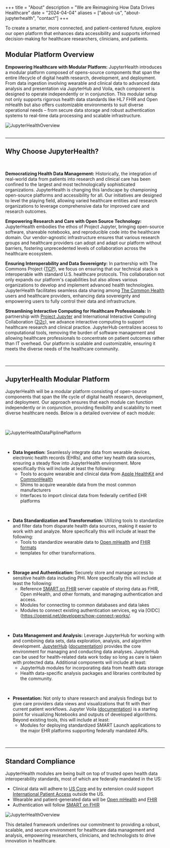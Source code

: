+++
title = "About"
description = "We are Reimagining How Data Drives Healthcare"
date = "2024-04-04"
aliases = ["about-us", "about-jupyterhealth", "contact"]
+++

<!-- <p style="text-align: center; font-weight: 500; font-size: 36px">We Are Reimagining How Data Drives Healthcare.</p>  -->


To create a smarter, more connected, and patient-centered future, explore our open platform that enhances data accessibility and supports informed decision-making for healthcare researchers, clinicians, and patients.

<!-- {{< adding-portfolio >}}
{{< profiles >}} -->


## **Modular Platform Overview**
**Empowering Healthcare with Modular Platform:**
JupyterHealth introduces a modular platform composed of opens-source components that span the entire lifecycle of digital health research, development, and deployment. From data ingestion involving wearable and clinical data to advanced data analysis and presentation via JupyterHub and Voila, each component is designed to operate independently or in conjunction. This modular setup not only supports rigorous health data standards like HL7 FHIR and Open mHealth but also offers customizable environments to suit diverse operational needs – from secure data storage and robust authentication systems to real-time data processing and scalable infrastructure.  

![JupyterHealthOverview](/images/JupyterHealthDiagram100.png)
<br>
<br>

---

## **Why Choose JupyterHealth?**
<br>

**Democratizing Health Data Management:** Historically, the integration of real-world data from patients into research and clinical care has been confined to the largest and most technologically sophisticated organizations. JupyterHealth is changing this landscape by championing open-source platforms and accessibility for all. Our initiatives are designed to level the playing field, allowing varied healthcare entities and research organizations to leverage comprehensive data for improved care and research outcomes.

**Empowering Research and Care with Open Source Technology:** JupyterHealth embodies the ethos of Project Jupyter, bringing open-source software, shareable notebooks, and reproducible code into the healthcare domain. Our vendor-agnostic infrastructure ensures that various research groups and healthcare providers can adopt and adapt our platform without barriers, fostering unprecedented levels of collaboration across the healthcare ecosystem.

**Ensuring Interoperability and Data Sovereignty:**
In partnership with The Commons Project ([TCP](https://www.thecommonsproject.org/)), we focus on ensuring that our technical stack is interoperable with standard U.S. healthcare protocols. This collaboration not only expands our platform's capabilities but also allows various organizations to develop and implement advanced health technologies. JupyterHealth facilitates seamless data sharing among [The Common Health](https://www.commonhealth.org/) users and healthcare providers, enhancing data sovereignty and empowering users to fully control their data and infrastructure.

**Streamlining Interactive Computing for Healthcare Professionals:**
In partnership with [Project Jupyter](https://jupyter.org/) and International Interactive Computing Collaboration ([2i2c](https://2i2c.org/)), we advance interactive computing to support healthcare research and clinical practice. JupyterHub centralizes access to computational tools, removing the burden of software management and allowing healthcare professionals to concentrate on patient outcomes rather than IT overhead. Our platform is scalable and customizable, ensuring it meets the diverse needs of the healthcare community.

<br>

---

## **JupyterHealth Modular Platform**
JupyterHealth will be a modular platform consisting of open-source components that span the life cycle of digital health research, development, and deployment. Our approach ensures that each module can function independently or in conjunction, providing flexibility and scalability to meet diverse healthcare needs.  Below is a detailed overview of each module:

<br>

![JupyterHealthDataPiplinePlatform](/images/JupyterHealthDataPlatform100.png)

<br>

* **Data Ingestion:** Seamlessly integrate data from wearable devices, electronic health records (EHRs), and other key health data sources, ensuring a steady flow into JupyterHealth environment. More specifically this will include at least the following:
	* Tools to acquire wearable and clinical data from [Apple HealthKit](https://developer.apple.com/documentation/healthkit) and [CommonHealth](https://www.commonhealth.org/developers)
	* Shims to acquire wearable data from the most common manufacturers
	* Interfaces to import clinical data from federally certified EHR platforms 

<br>

* **Data Standardization and Transformation:** Utilizing tools to standardize and filter data from disparate health data sources, making it easier to work with and analyze. More specifically this will include at least the following: 
	* Tools to standardize wearable data to [Open mHealth](https://www.openmhealth.org/documentation/#/overview/get-started) and [FHIR formats](https://build.fhir.org/ig/HL7/cimi-vital-signs/)
	* templates for other transformations.

<br>

* **Storage and Authentication:** Securely store and manage access to sensitive health data including PHI. More specifically this will include at least the following:
	* Reference [SMART on FHIR](https://docs.smarthealthit.org) server capable of storing data as FHIR, Open mHealth, and other formats, and managing authentication and access.
	* Modules for connecting to common databases and data lakes
	* Modules to connect existing authentication services, eg via [OIDC](https://openid.net/developers/how-connect-works/.

<br> 

* **Data Management and Analysis:** Leverage JupyterHub for working with and combining data sets, data exploration, analysis, and algorithm development. [JupyterHub](https://jupyter.org/hub) ([documentation](https://jupyterhub.readthedocs.io/en/latest/)) provides the core environment for managing and conducting data analyses. JupyterHub can be used for health-related data work today so long as care is taken with protected data. Additional components will include at least:
	* JupyterHub modules for incorporating data from health data storage
	* Health data-specific analysis packages and libraries contributed by the community.

<br> 

* **Presentation:** Not only to share research and analysis findings but to give care providers data views and visualizations that fit with their current patient workflows. Jupyter Voila ([documentation](https://voila.readthedocs.io/en/stable/)) is a starting point for visualizing Notebooks and outputs of developed algorithms.  Beyond existing tools, this will include at least:
	* Modules for deploying standardized SMART Launch applications to the major EHR platforms supporting federally mandated APIs.

<br>

---

## **Standard Compliance** 

JupyterHealth modules are being built on top of trusted open health data interoperability standards, most of which are federally mandated in the US:
* Clinical data will adhere to [US Core](https://www.hl7.org/fhir/us/core/) and by extension could support [International Patient Access](https://build.fhir.org/ig/HL7/fhir-ipa/) outside the US.
* Wearable and patient-generated data will be [Open mHealth](https://www.openmhealth.org/documentation/#/overview/get-started) and [FHIR](https://build.fhir.org/ig/HL7/cimi-vital-signs/)
* Authentication will follow [SMART on FHIR](https://docs.smarthealthit.org)

![JupyterHealthOverview](/images/JupyterHealthOverview100.png)

This detailed framework underlines our commitment to providing a robust, scalable, and secure environment for healthcare data management and analysis, empowering researchers, clinicians, and technologists to drive innovation in healthcare. 



<!-- ---

## **Implementing JupyterHealth**
For detailed instructions on how to integrate and utilize the JupyterHealth platform within your organization, please visit our [documentation](https://jupyterhealth.github.io/software-documentation/). Our step-by-step guide provides all the necessary information to get you started smoothly and efficiently.


--- 

## **Join Our Community**
Become part of the JupyterHealth community to learn, share, and contribute to the development of our technologies. Engage with us on[GitHub](https://github.com/jupyterhealth) to contribute to the project, find support and collaborate with like-minded professionals across the globe. Your involvement can help shape the future of healthcare technology. -->



